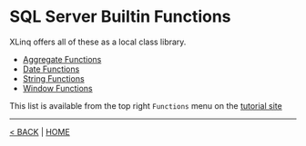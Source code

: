 # SQL Server Builtin Functions

XLinq offers all of these as a local class library.

- [Aggregate Functions](AggregateFunctions.md)
- [Date Functions](DateFunctions.md)
- [String Functions](StringFunctions.md)
- [Window Functions](WindowFunctions.md)
<!-- - [System Functions](SystemFunctions.md) -->

This list is available from the top right `Functions` menu on the [tutorial site](https://www.sqlservertutorial.net/)

---

[< BACK](README.md) | [HOME](/)
